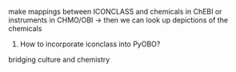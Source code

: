 make mappings between ICONCLASS and chemicals in ChEBI or instruments in CHMO/OBI -> then we can look up depictions of the chemicals

1. How to incorporate iconclass into PyOBO?

bridging culture and chemistry
